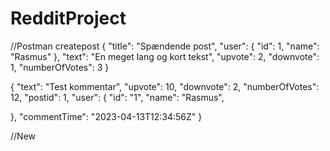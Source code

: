 # RedditProject
//Postman createpost
{
  "title": "Spændende post",
  "user": {
    "id": 1,
    "name": "Rasmus"
  },
  "text": "En meget lang og kort tekst",
  "upvote": 2,
  "downvote": 1,
  "numberOfVotes": 3
}


{
  "text": "Test kommentar",
  "upvote": 10,
  "downvote": 2,
  "numberOfVotes": 12,
  "postid": 1,
  "user": {
    "id": "1",
    "name": "Rasmus",
   
  },
  "commentTime": "2023-04-13T12:34:56Z"
}


//New